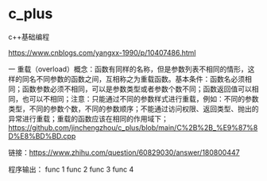 # c_plus
c++基础编程

https://www.cnblogs.com/yangxx-1990/p/10407486.html



一 重载（overload）概念：函数有同样的名称，但是参数列表不相同的情形，这样的同名不同参数的函数之间，互相称之为重载函数。基本条件：函数名必须相同；函数参数必须不相同，可以是参数类型或者参数个数不同；函数返回值可以相同，也可以不相同；注意：只能通过不同的参数样式进行重载，例如：不同的参数类型，不同的参数个数，不同的参数顺序；不能通过访问权限、返回类型、抛出的异常进行重载；重载的函数应该在相同的作用域下；
https://github.com/jinchengzhou/c_plus/blob/main/C%2B%2B_%E9%87%8D%E8%BD%BD.cpp

链接：https://www.zhihu.com/question/60829030/answer/180800447

程序输出：
func 1
func 2
func 3
func 4


